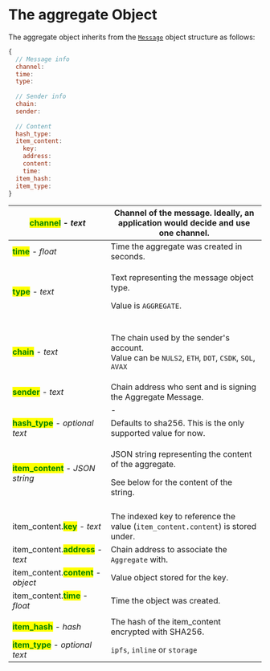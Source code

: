 # The aggregate Object

The aggregate object inherits from the [`Message`](../messages/) object structure as follows:

```javascript
{
  // Message info
  channel:
  time:
  type:
  
  // Sender info
  chain:
  sender:
  
  // Content
  hash_type:
  item_content:
    key:
    address:
    content:
    time:
  item_hash:
  item_type:
}
```

| <mark style="color:green;">**channel**</mark> _- text_                 | Channel of the message. Ideally, an application would decide and use one channel.                                                                                              |
| ---------------------------------------------------------------------- | ------------------------------------------------------------------------------------------------------------------------------------------------------------------------------ |
| <mark style="color:green;">**time**</mark> _- float_                   | Time the aggregate was created in seconds.                                                                                                                                     |
| <mark style="color:green;">**type**</mark> _- text_                    | <p>Text representing the message object type.</p><p>Value is <code>AGGREGATE</code>.</p>                                                                                       |
|                                                                        |                                                                                                                                                                                |
| <mark style="color:green;">**chain**</mark> _- text_                   | <p>The chain used by the sender's account. <br>Value can be <code>NULS2</code>, <code>ETH</code>, <code>DOT</code>, <code>CSDK</code>, <code>SOL</code>, <code>AVAX</code></p> |
| <mark style="color:green;">**sender**</mark> _- text_                  | Chain address who sent and is signing the Aggregate Message.                                                                                                                   |
|                                                                        | -                                                                                                                                                                              |
| <mark style="color:green;">**hash\_type**</mark> _- optional text_     | Defaults to sha256. This is the only supported value for now.                                                                                                                  |
| <mark style="color:green;">**item\_content**</mark> _- JSON string_    | <p>JSON string representing the content of the aggregate. </p><p>See below for the content of the string.</p>                                                                  |
|                                                                        |                                                                                                                                                                                |
| item\_content.<mark style="color:green;">**key**</mark> _- text_       | The indexed key to reference the value (`item_content.content`) is stored under.                                                                                               |
| item\_content.<mark style="color:green;">**address**</mark> _- text_   | Chain address to associate the `Aggregate` with.                                                                                                                               |
| item\_content.<mark style="color:green;">**content**</mark> _- object_ | Value object stored for the key.                                                                                                                                               |
| item\_content.<mark style="color:green;">**time**</mark> _- float_     | Time the object was created.                                                                                                                                                   |
|                                                                        |                                                                                                                                                                                |
| <mark style="color:green;">**item\_hash**</mark> _- hash_              | The hash of the item\_content encrypted with SHA256.                                                                                                                           |
| <mark style="color:green;">**item\_type**</mark> - _optional text_     | `ipfs`, `inline` or `storage`                                                                                                                                                  |

